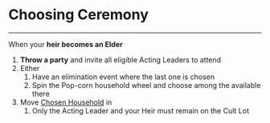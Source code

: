 # Choosing Ceremony

---

When your **heir becomes an Elder** 

1. **Throw a party** and invite all eligible Acting Leaders to attend
2. Either
    1. Have an elimination event where the last one is chosen
    2. Spin the Pop-corn household  wheel and choose among the available there
3. Move [Chosen Household](Chosen%20Household%2028feed3eb831805cbff3dbc18d19f9d2.md) in
    1. Only the Acting Leader and your Heir must remain on the Cult Lot
